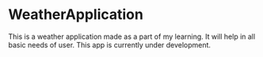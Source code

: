 # WeatherApplication

This is a weather application made as a part of my learning. It will help in all basic needs of user. This app is currently under development.
